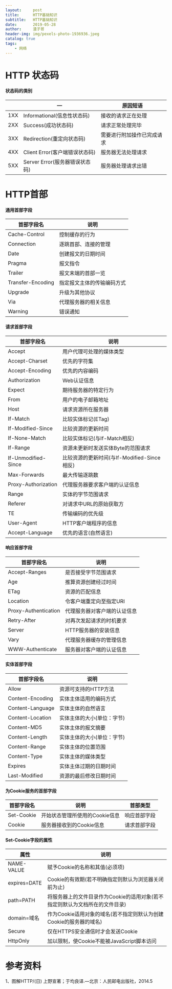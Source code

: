 ```yaml
---
layout:     post
title:      HTTP基础知识
subtitle:   HTTP基础知识
date:       2019-05-28
author:     渣子哥
header-img: img/pexels-photo-1936936.jpeg
catalog: true
tags:
    - 网络
---
```


# HTTP 状态码

#### 状态码的类别

|      | —                              | 原因短语                   |
| ---- | ------------------------------ | -------------------------- |
| 1XX  | Informational(信息性状态码)    | 接收的请求正在处理         |
| 2XX  | Success(成功状态码)            | 请求正常处理完毕           |
| 3XX  | Redirection(重定向状态码)      | 需要进行附加操作已完成请求 |
| 4XX  | Client Error(客户端错误状态码) | 服务器无法处理请求         |
| 5XX  | Server Error(服务器错误状态码) | 服务器处理请求出错         |

# HTTP首部

#### 通用首部字段

| 首部字段名        | 说明                       |
| ----------------- | -------------------------- |
| Cache-Control     | 控制缓存的行为             |
| Connection        | 逐跳首部、连接的管理       |
| Date              | 创建报文的日期时间         |
| Pragma            | 报文指令                   |
| Trailer           | 报文末端的首部一览         |
| Transfer-Encoding | 指定报文主体的传输编码方式 |
| Upgrade           | 升级为其他协议             |
| Via               | 代理服务器的相关信息       |
| Warning           | 错误通知                   |

#### 请求首部字段

| 首部字段名          | 说明                                        |
| ------------------- | ------------------------------------------- |
| Accept              | 用户代理可处理的媒体类型                    |
| Accept-Charset      | 优先的字符集                                |
| Accept-Encoding     | 优先的内容编码                              |
| Authorization       | Web认证信息                                 |
| Expect              | 期待服务器的特定行为                        |
| From                | 用户的电子邮箱地址                          |
| Host                | 请求资源所在服务器                          |
| If-Match            | 比较实体标记(ETag)                          |
| If-Modified-Since   | 比较资源的更新时间                          |
| If-None-Match       | 比较实体标记(与If-Match相反)                |
| If-Range            | 资源未更新时发送实体Byte的范围请求          |
| If-Unmodified-Since | 比较资源的更新时间(与If-Modified-Since相反) |
| Max-Forwards        | 最大传输逐跳数                              |
| Proxy-Authorization | 代理服务器要求客户端的认证信息              |
| Range               | 实体的字节范围请求                          |
| Referer             | 对请求中URL的原始获取方                     |
| TE                  | 传输编码的优先级                            |
| User-Agent          | HTTP客户端程序的信息                        |
| Accept-Language     | 优先的语言(自然语言)                        |

#### 响应首部字段

| 首部字段名           | 说明                         |
| -------------------- | ---------------------------- |
| Accept-Ranges        | 是否接受字节范围请求         |
| Age                  | 推算资源创建经过时间         |
| ETag                 | 资源的匹配信息               |
| Location             | 令客户端重定向至指定URI      |
| Proxy-Authentication | 代理服务器对客户端的认证信息 |
| Retry-After          | 对再次发起请求的时机要求     |
| Server               | HTTP服务器的安装信息         |
| Vary                 | 代理服务器缓存的管理信息     |
| WWW-Authenticate     | 服务器对客户端的认证信息     |

#### 实体首部字段

| 首部字段名       | 说明                       |
| ---------------- | -------------------------- |
| Allow            | 资源可支持的HTTP方法       |
| Content-Encoding | 实体主体适用的编码方式     |
| Content-Language | 实体主体的自然语言         |
| Content-Location | 实体主体的大小(单位：字节) |
| Content-MD5      | 实体主体的报文摘要         |
| Content-Length   | 实体主体的大小(单位：字节) |
| Content-Range    | 实体主体的位置范围         |
| Content-Type     | 实体主体的媒体类型         |
| Expires          | 实体主体过期的日期时间     |
| Last-Modified    | 资源的最后修改日期时间     |

#### 为Cookie服务的首部字段

| 首部字段名 | 说明                           | 首部类型     |
| ---------- | ------------------------------ | ------------ |
| Set-Cookie | 开始状态管理所使用的Cookie信息 | 响应首部字段 |
| Cookie     | 服务器接收到的Cookie信息       | 请求首部字段 |

#### Set-Cookie字段的属性

| 属性         | 说明                                                         |
| ------------ | ------------------------------------------------------------ |
| NAME-VALUE   | 赋予Cookie的名称和其值(必须项)                               |
| expires=DATE | Cookie的有效期(若不明确指定则默认为浏览器关闭前为止)         |
| path=PATH    | 将服务器上的文件目录作为Cookie的适用对象(若不指定则默认为文档所在的文件目录) |
| domain=域名  | 作为Cookie适用对象的域名(若不指定则默认为创建Cookie的服务器的域名) |
| Secure       | 仅在HTTPS安全通信时才会发送Cookie                            |
| HttpOnly     | 加以限制，使Cookie不能被JavaScript脚本访问                   |

# 参考资料

1、图解HTTP/(日) 上野宣著；于均良译.—北京：人民邮电出版社，2014.5